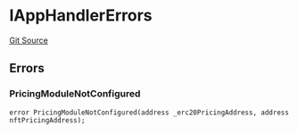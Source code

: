 # IAppHandlerErrors
[Git Source](https://github.com/thrackle-io/tron/blob/3811b4273256819e871165284a320ac92fbb3641/src/common/IErrors.sol)


## Errors
### PricingModuleNotConfigured

```solidity
error PricingModuleNotConfigured(address _erc20PricingAddress, address nftPricingAddress);
```

